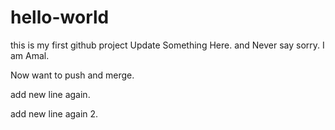 # hello-world
this is my first github project
Update Something Here.
and Never say sorry.
I am Amal.

Now want to push and merge.

add new line again.

add new line again 2.
